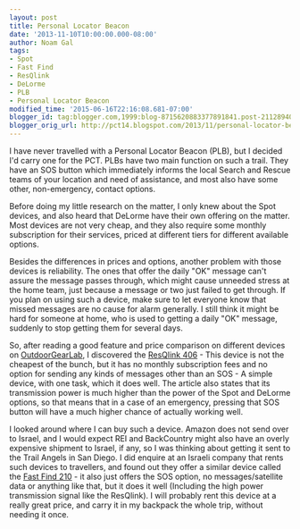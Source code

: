 ```yaml
---
layout: post
title: Personal Locator Beacon
date: '2013-11-10T10:00:00.000-08:00'
author: Noam Gal
tags:
- Spot
- Fast Find
- ResQlink
- DeLorme
- PLB
- Personal Locator Beacon
modified_time: '2015-06-16T22:16:08.681-07:00'
blogger_id: tag:blogger.com,1999:blog-8715620883377891841.post-2112894000723921837
blogger_orig_url: http://pct14.blogspot.com/2013/11/personal-locator-beacon.html
---
```

I have never travelled with a Personal Locator Beacon (PLB), but I decided I'd carry one for the PCT. PLBs have two main function on such a trail. They have an SOS button which immediately informs the local Search and Rescue teams of your location and need of assistance, and most also have some other, non-emergency, contact options.

Before doing my little research on the matter, I only knew about the Spot devices, and also heard that DeLorme have their own offering on the matter. Most devices are not very cheap, and they also require some monthly subscription for their services, priced at different tiers for different available options.

Besides the differences in prices and options, another problem with those devices is reliability. The ones that offer the daily "OK" message can't assure the message passes through, which might cause unneeded stress at the home team, just because a message or two just failed to get through. If you plan on using such a device, make sure to let everyone know that missed messages are no cause for alarm generally. I still think it might be hard for someone at home, who is used to getting a daily "OK" message, suddenly to stop getting them for several days.

So, after reading a good feature and price comparison on different devices on [OutdoorGearLab], I discovered the [ResQlink 406] - This device is not the cheapest of the bunch, but it has no monthly subscription fees and no option for sending any kinds of messages other than an SOS - A simple device, with one task, which it does well. The article also states that its transmission power is much higher than the power of the Spot and DeLorme options, so that means that in a case of an emergency, pressing that SOS button will have a much higher chance of actually working well.

I looked around where I can buy such a device. Amazon does not send over to Israel, and I would expect REI and BackCountry might also have an overly expensive shipment to Israel, if any, so I was thinking about getting it sent to the Trail Angels in San Diego. I did enquire at an Israeli company that rents such devices to travellers, and found out they offer a similar device called the [Fast Find 210] - it also just offers the SOS option, no messages/satellite data or anything like that, but it does it well (Including the high power transmission signal like the ResQlink). I will probably rent this device at a really great price, and carry it in my backpack the whole trip, without needing it once.

[OutdoorGearLab]: http://www.outdoorgearlab.com/Personal-Locator-Beacon-Reviews
[ResQlink 406]: http://www.outdoorgearlab.com/Personal-Locator-Beacon-Reviews/ACR-ResQlink-406-Personal-Locator-Beacon
[Fast Find 210]: http://www.fastfindplb.com/us/products/39-fast-find-210